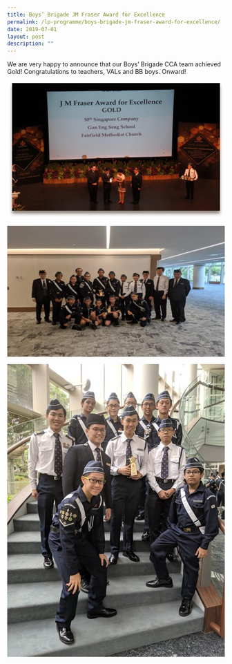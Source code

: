 ```yaml
---
title: Boys’ Brigade JM Fraser Award for Excellence
permalink: /lp-programme/boys-brigade-jm-fraser-award-for-excellence/
date: 2019-07-01
layout: post
description: ""
---
```

We are very happy to announce that our Boys’ Brigade CCA team achieved Gold! Congratulations to teachers, VALs and BB boys. Onward!

![Boys’ Brigade JM Fraser Award for Excellence](/images/BB-1.jpeg)

![Boys’ Brigade JM Fraser Award for Excellence](/images/BB2.jpeg)

![Boys’ Brigade JM Fraser Award for Excellence](/images/BB3.jpeg)